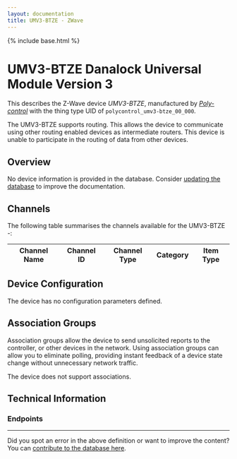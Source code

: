 ```yaml
---
layout: documentation
title: UMV3-BTZE - ZWave
---
```


{% include base.html %}

# UMV3-BTZE Danalock Universal Module Version 3
This describes the Z-Wave device *UMV3-BTZE*, manufactured by *[Poly-control](https://www.danalock.com/)* with the thing type UID of ```polycontrol_umv3-btze_00_000```.

The UMV3-BTZE supports routing. This allows the device to communicate using other routing enabled devices as intermediate routers.  This device is unable to participate in the routing of data from other devices.

## Overview

No device information is provided in the database. Consider [updating the database](http://www.cd-jackson.com/index.php/zwave/zwave-device-database/zwave-device-list/devicesummary/1052) to improve the documentation.

## Channels

The following table summarises the channels available for the UMV3-BTZE -:

| Channel Name | Channel ID | Channel Type | Category | Item Type |
|--------------|------------|--------------|----------|-----------|



## Device Configuration

The device has no configuration parameters defined.

## Association Groups

Association groups allow the device to send unsolicited reports to the controller, or other devices in the network. Using association groups can allow you to eliminate polling, providing instant feedback of a device state change without unnecessary network traffic.

The device does not support associations.
## Technical Information

### Endpoints


---

Did you spot an error in the above definition or want to improve the content?
You can [contribute to the database here](http://www.cd-jackson.com/index.php/zwave/zwave-device-database/zwave-device-list/devicesummary/1052).
